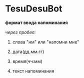 # TesuDesuBot


**формат ввода напоминания**

*через пробел:*

1) слова "нм" или "напомни мне"

2) дата(дд.мм.гг)

3) время(чч:мм)

4) текст напоминания
